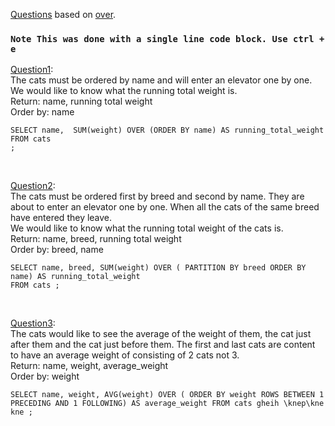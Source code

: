 [Questions](https://www.windowfunctions.com/questions/over/) based on [over](https://docs.microsoft.com/en-us/sql/t-sql/queries/select-over-clause-transact-sql?view=sql-server-ver15).
### `Note This was done with a single line code block. Use ctrl + e`

[Question1](https://www.windowfunctions.com/questions/over/0): \
The cats must be ordered by name and will enter an elevator one by one. We would like to know what the running total weight is.\
Return: name, running total weight\
Order by: name

```
SELECT name,  SUM(weight) OVER (ORDER BY name) AS running_total_weight
FROM cats
;
```

<br>

[Question2](https://www.windowfunctions.com/questions/over/1): \
The cats must be ordered first by breed and second by name. They are about to enter an elevator one by one. When all the cats of the same breed have entered they leave. \
We would like to know what the running total weight of the cats is. \
Return: name, breed, running total weight \
Order by: breed, name

```
SELECT name, breed, SUM(weight) OVER ( PARTITION BY breed ORDER BY name) AS running_total_weight
FROM cats ;
```

<br>

[Question3](https://www.windowfunctions.com/questions/over/2): \
The cats would like to see the average of the weight of them, the cat just after them and the cat just before them.
The first and last cats are content to have an average weight of consisting of 2 cats not 3. \
Return: name, weight, average_weight \
Order by: weight

`SELECT name, weight, AVG(weight) OVER ( ORDER BY weight ROWS BETWEEN 1 PRECEDING AND 1 FOLLOWING) AS average_weight
FROM cats
gheih
\knep\kne
kne
;`


